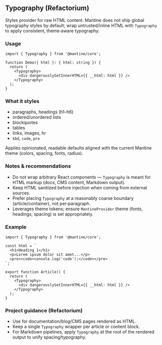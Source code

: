 ## Typography (Refactorium)

Styles provider for raw HTML content. Mantine does not ship global typography styles by default; wrap untrusted/inline HTML with `Typography` to apply consistent, theme‑aware typography.

### Usage

```tsx
import { Typography } from '@mantine/core';

function Demo({ html }: { html: string }) {
  return (
    <Typography>
      <div dangerouslySetInnerHTML={{ __html: html }} />
    </Typography>
  );
}
```

### What it styles

- paragraphs, headings (h1–h6)
- ordered/unordered lists
- blockquotes
- tables
- links, images, hr
- `kbd`, `code`, `pre`

Applies opinionated, readable defaults aligned with the current Mantine theme (colors, spacing, fonts, radius).

### Notes & recommendations

- Do not wrap arbitrary React components — `Typography` is meant for HTML markup (docs, CMS content, Markdown output).
- Keep HTML sanitized before injection when coming from external sources.
- Prefer placing `Typography` at a reasonably coarse boundary (article/container), not per‑paragraph.
- Leverages theme tokens; ensure `MantineProvider` theme (fonts, headings, spacing) is set appropriately.

### Example

```tsx
import { Typography } from '@mantine/core';

const html = `
  <h1>Heading 1</h1>
  <p>Lorem ipsum dolor sit amet...</p>
  <pre><code>console.log('code');</code></pre>
`;

export function Article() {
  return (
    <Typography>
      <div dangerouslySetInnerHTML={{ __html: html }} />
    </Typography>
  );
}
```

### Project guidance (Refactorium)

- Use for documentation/blog/CMS pages rendered as HTML.
- Keep a single `Typography` wrapper per article or content block.
- For Markdown pipelines, apply `Typography` at the root of the rendered output to unify spacing/typography.


